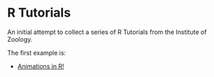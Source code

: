 # R Tutorials

An initial attempt to collect a series of R Tutorials from the Institute of Zoology.

The first example is:

- [Animations in R!](animations/)